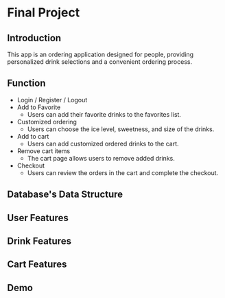 # Final Project

## Introduction
This app is an ordering application designed for people, providing personalized drink selections and a convenient ordering process. ​
​
## Function
- Login / Register / Logout
- Add to Favorite
    - Users can add their favorite drinks to the favorites list.
- Customized ordering​
  - Users can choose the ice level, sweetness, and size of the drinks.​​
- Add to cart
  - Users can add customized ordered drinks to the cart.​
- Remove cart items
  - The cart page allows users to remove added drinks​.
- Checkout​
    - Users can review the orders in the cart and complete the checkout.​

## Database's Data Structure

## User Features

## Drink Features

## Cart Features

## Demo


